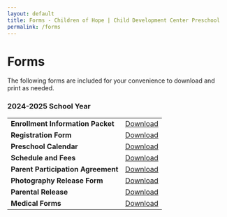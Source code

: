 ```yaml
---
layout: default
title: Forms - Children of Hope | Child Development Center Preschool
permalink: /forms
---
```


Forms
===

The following forms are included for your convenience to download and print as needed.

<div class="ui hidden divider"></div>

<h3>2024-2025 School Year</h3>
<table class="ui basic forms table">
  <tr>
    <td><b>Enrollment Information Packet</b></td>
    <td>
      <a href="{{ site.baseurl }}/assets/forms/2024-2025/COH_Enrollment_Packet.pdf">Download</a>
    </td>
  </tr>
  <tr>
    <td><b>Registration Form</b></td>
    <td>
      <a href="{{ site.baseurl }}/assets/forms/2024-2025/COH_Registration_Form.pdf">Download</a>
    </td>
  </tr>
  <tr>
    <td><b>Preschool Calendar</b></td>
    <td>
      <a href="{{ site.baseurl }}/assets/forms/2024-2025/COH_Calendar.pdf">Download</a>
    </td>
  </tr>
  <tr>
    <td><b>Schedule and Fees</b></td>
    <td>
      <a href="{{ site.baseurl }}/assets/forms/2024-2025/COH_Schedule_&_Fees.pdf">Download</a>
    </td>
  </tr>
  <tr>
    <td><b>Parent Participation Agreement</b></td>
    <td>
      <a href="{{ site.baseurl }}/assets/forms/2024-2025/COH_Parent_Participation_Agreement.pdf">Download</a>
    </td>
  </tr>

  <tr>
    <td><b>Photography Release Form</b></td>
    <td>
      <a href="{{ site.baseurl }}/assets/forms/2024-2025/COH_Photo_Release_Form.pdf">Download</a>
    </td>
  </tr>

  <tr>
    <td><b>Parental Release</b></td>
    <td>
      <a href="{{ site.baseurl }}/assets/forms/COH_Parent_Release_Form.pdf">Download</a>
    </td>
  </tr>

  <tr>
    <td><b>Medical Forms</b></td>
    <td>
      <a href="{{ site.baseurl }}/assets/forms/COH_Emergency_&_Immunization_Record_Card.pdf">Download</a>
    </td>
  </tr>
</table>

